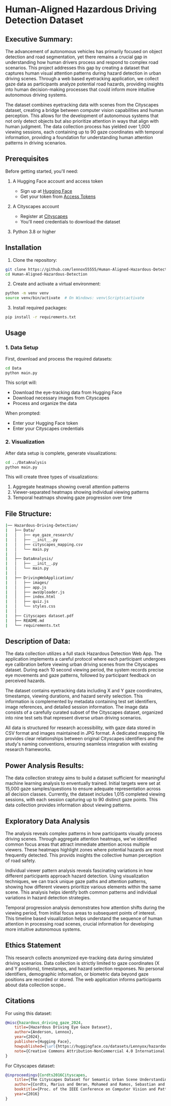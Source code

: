# Human-Aligned Hazardous Driving Detection Dataset

## Executive Summary:
The advancement of autonomous vehicles has primarily focused on object detection and road segmentation, yet there remains a crucial gap in understanding how human drivers process and respond to complex road scenarios. This project addresses this gap by creating a dataset that captures human visual attention patterns during hazard detection in urban driving scenes. Through a web based eyetracking application, we collect gaze data as participants analyze potential road hazards, providing insights into human decision-making processes that could inform more intuitive autonomous driving systems.

The dataset combines eyetracking data with scenes from the Cityscapes dataset, creating a bridge between computer vision capabilities and human perception. This allows for the development of autonomous systems that not only detect objects but also prioritize attention in ways that align with human judgment. The data collection process has yielded over 1,000 viewing sessions, each containing up to 90 gaze coordinates with temporal information, providing a foundation for understanding human attention patterns in driving scenarios.

## Prerequisites

Before getting started, you'll need:
1. A Hugging Face account and access token
   - Sign up at [Hugging Face](https://huggingface.co/)
   - Get your token from [Access Tokens](https://huggingface.co/settings/tokens)

2. A Cityscapes account
   - Register at [Cityscapes](https://www.cityscapes-dataset.com/)
   - You'll need credentials to download the dataset

3. Python 3.8 or higher

## Installation

1. Clone the repository:
```bash
git clone https://github.com/lennox55555/Human-Aligned-Hazardous-Detection.git
cd Human-Aligned-Hazardous-Detection
```

2. Create and activate a virtual environment:
```bash
python -m venv venv
source venv/bin/activate  # On Windows: venv\Scripts\activate
```

3. Install required packages:
```bash
pip install -r requirements.txt
```

## Usage

### 1. Data Setup
First, download and process the required datasets:

```bash
cd Data
python main.py
```

This script will:
- Download the eye-tracking data from Hugging Face
- Download necessary images from Cityscapes
- Process and organize the data

When prompted:
- Enter your Hugging Face token
- Enter your Cityscapes credentials

### 2. Visualization
After data setup is complete, generate visualizations:

```bash
cd ../DataAnalysis
python main.py
```

This will create three types of visualizations:
1. Aggregate heatmaps showing overall attention patterns
2. Viewer-separated heatmaps showing individual viewing patterns
3. Temporal heatmaps showing gaze progression over time

## File Structure:
```bash
|── Hazardous-Driving-Detection/
|   ├── Data/
|   │   ├── eye_gaze_research/
|   │   ├── __init__.py
|   │   ├── cityscapes_mapping.csv
|   │   └── main.py
|   │
|   ├── DataAnalysis/
|   │   ├── __init__.py
|   │   └── main.py
|   │
|   ├── DrivingWebApplication/
|   │   ├── images/
|   │   ├── app.js
|   │   ├── awsUploader.js
|   │   ├── index.html
|   │   ├── quiz.js
|   │   └── styles.css
|   │
|   ├── Cityscapes dataset.pdf
|   ├── README.md
|   └── requirements.txt
```

## Description of Data:
The data collection utilizes a full stack Hazardous Detection Web App. The application implements a careful protocol where each participant undergoes eye calibration before viewing urban driving scenes from the Cityscapes dataset. During each 10 second viewing period, the system records precise eye movements and gaze patterns, followed by participant feedback on perceived hazards.

The dataset contains eyetracking data including X and Y gaze coordinates, timestamps, viewing durations, and hazard servity selection. This information is complemented by metadata containing test set identifiers, image references, and detailed session information. The image data consists of a carefully curated subset of the Cityscapes dataset, organized into nine test sets that represent diverse urban driving scenarios.

All data is structured for research accessibility, with gaze data stored in CSV format and images maintained in JPG format. A dedicated mapping file provides clear relationships between original Cityscapes identifiers and the study's naming conventions, ensuring seamless integration with existing research frameworks.

## Power Analysis Results:
The data collection strategy aims to build a dataset sufficient for meaningful machine learning analysis to enventually trained. Initial targets were set at 15,000 gaze samples/questions to ensure adequate representation across all decision classes. Currently, the dataset includes 1,015 completed viewing sessions, with each session capturing up to 90 distinct gaze points. This data collection provides information about viewing patterns.

## Exploratory Data Analysis
The analysis reveals complex patterns in how participants visually process driving scenes. Through aggregate attention heatmaps, we've identified common focus areas that attract immediate attention across multiple viewers. These heatmaps highlight zones where potential hazards are most frequently detected. This provids insights the collective human perception of road safety.

Individual viewer pattern analysis reveals fascinating variations in how different participants approach hazard detection. Using visualization techniques, we can track unique gaze paths and attention patterns, showing how different viewers prioritize various elements within the same scene. This analysis helps identify both common patterns and individual variations in hazard detection strategies.

Temporal progression analysis demonstrates how attention shifts during the viewing period, from initial focus areas to subsequent points of interest. This timeline based visualization helps understand the sequence of human attention in processing road scenes, crucial information for developing more intuitive autonomous systems.

## Ethics Statement
This research collects anonymized eye-tracking data during simulated driving scenarios. Data collection is strictly limited to gaze coordinates (X and Y positions), timestamps, and hazard selection responses. No personal identifiers, demographic information, or biometric data beyond gaze positions are recorded or stored. The web application informs participants about data collection scope..

## Citations
For using this dataset:
```bibtex
@misc{hazardous_driving_gaze_2024,
    title={Hazardous Driving Eye Gaze Dataset},
    author={Anderson, Lennox},
    year={2024},
    publisher={Hugging Face},
    howpublished={\url{https://huggingface.co/datasets/Lennyox/hazardous_driving_eye_gaze}},
    note={Creative Commons Attribution-NonCommercial 4.0 International License}
}
```

For Cityscapes dataset:
```bibtex
@inproceedings{Cordts2016Cityscapes,
    title={The Cityscapes Dataset for Semantic Urban Scene Understanding},
    author={Cordts, Marius and Omran, Mohamed and Ramos, Sebastian and Rehfeld, Timo and Enzweiler, Markus and Benenson, Rodrigo and Franke, Uwe and Roth, Stefan and Schiele, Bernt},
    booktitle={Proc. of the IEEE Conference on Computer Vision and Pattern Recognition (CVPR)},
    year={2016}
}
```

